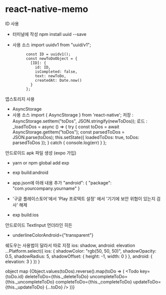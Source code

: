# react-native-memo
ID 사용
* 터미널에 작성 npm install uuid --save
* 사용 소스
            import uuidv1 from "uuid/v1";

            const ID = uuidv1();
            const newToDoObject = {
              [ID]: {
                id: ID,
                isCompleted: false,
                text: newToDo,
                createdAt: Date.now()
              }
            };
앱스토리지 사용
* AsyncStorage
* 사용 소스
            import { AsyncStorage } from 'react-native';
            저장 : AsyncStorage.setItem("toDos", JSON.stringify(newToDos));
            로드 :
                _loadToDos = async () => {
                  try {
                    const toDos = await AsyncStorage.getItem("toDos");
                    const parsedToDos = JSON.parse(toDos);
                    this.setState({
                      loadedToDos: true,
                      toDos: parsedToDos
                    });
                  } catch {
                    console.log(err)
                  }
                };
                
안드로이드 apk 파일 생성 (expo 가입)
* yarn or npm global add exp
* exp build:android
* app.json에 아래 내용 추가
            "android": {
              "package": "com.yourcompany.yourname"
            }
* '구글 플레이스토어'에서 'Play 프로텍트 설정' 에서 '기기에 보안 위협이 있는지 검사' 해제

* exp build:ios

안드로이드 TextInput 언더라인 히든
* underlineColorAndroid={"transparent"}

쉐도우는 사용법이 달라서 따로 지정 ios: shadow, android: elevation
    ...Platform.select({
      ios: {
        shadowColor: "rgb(50, 50, 50)",
        shadowOpacity: 0.5,
        shadowRadius: 5,
        shadowOffset: {
          height: -1,
          width: 0
        }
      },
      android: {
        elevation: 3
      }
    })
  }
  
object map
              {Object.values(toDos).reverse().map(toDo => (
                  <Todo
                      key={toDo.id}
                      deleteToDo={this._deleteToDo}
                      uncompleteToDo={this._uncompleteToDo}
                      completeToDo={this._completeToDo}
                      updateToDo={this._updateToDo}
                      {...toDo}
                  />
              ))}

 
